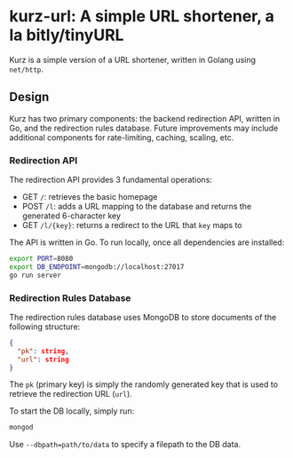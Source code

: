 # kurz-url: A simple URL shortener, a la bitly/tinyURL
Kurz is a simple version of a URL shortener, written in Golang using `net/http`.

## Design
Kurz has two primary components: the backend redirection API, written in Go, and the redirection rules database.
Future improvements may include additional components for rate-limiting, caching, scaling, etc.

### Redirection API
The redirection API provides 3 fundamental operations:
* GET `/`: retrieves the basic homepage
* POST `/l`: adds a URL mapping to the database and returns the generated 6-character key
* GET `/l/{key}`: returns a redirect to the URL that `key` maps to

The API is written in Go. To run locally, once all dependencies are installed:
```bash
export PORT=8080
export DB_ENDPOINT=mongodb://localhost:27017
go run server
```

### Redirection Rules Database
The redirection rules database uses MongoDB to store documents of the following structure:
```json
{
  "pk": string,
  "url": string
}
```
The `pk` (primary key) is simply the randomly generated key that is used to retrieve the redirection URL (`url`).

To start the DB locally, simply run:
```bash
mongod
```
Use `--dbpath=path/to/data` to specify a filepath to the DB data.
